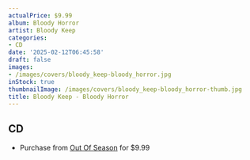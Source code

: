 ```yaml
---
actualPrice: $9.99
album: Bloody Horror
artist: Bloody Keep
categories:
- CD
date: '2025-02-12T06:45:58'
draft: false
images:
- /images/covers/bloody_keep-bloody_horror.jpg
inStock: true
thumbnailImage: /images/covers/bloody_keep-bloody_horror-thumb.jpg
title: Bloody Keep - Bloody Horror
---
```


## CD
* Purchase from [Out Of Season](https://www.outofseasonlabel.com/products/bloody-keep-bloody-horror-cd) for $9.99

